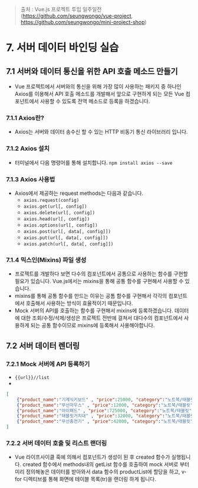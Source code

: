 > 출처 :  Vue.js 프로젝트 투입 일주일전 (https://github.com/seungwongo/vue-project, https://github.com/seungwongo/mini-project-shop)

# 7. 서버 데이터 바인딩 실습
## 7.1 서버와 데이터 통신을 위한 API 호출 메소드 만들기
- Vue 프로젝트에서 서버와의 통신을 위해 가장 많이 사용하는 패키지 중 하나인 Axios를 이용해서 API 호출 메소드를 개발해서 앞으로 구현하게 되는 모든 Vue 컴포넌트에서 사용할 수
있도록 전역 메소드로 등록을 하겠습니다.

### 7.1.1 Axios란?
- Axios는 서버와 데이터 송수신 할 수 있는 HTTP 비동기 통신 라이브러리 입니다.

### 7.1.2 Axios 설치
- 터미널에서 다음 명령어를 통해 설치합니다. `npm install axios --save`

### 7.1.3 Axios 사용법
- Axios에서 제공하는 request methods는 다음과 같습니다.
  * `axios.request(config)`
  * `axios.get(url[, config])`
  * `axios.delete(url[, config])`
  * `axios.head(url[, config])`
  * `axios.options(url[, config])`
  * `axios.post(url[, data[, config]])`
  * `axios.put(url[, data[, config]])`
  * `axios.patch(url[, data[, config]])`

### 7.1.4 믹스인(Mixins) 파일 생성
- 프로젝트를 개발하다 보면 다수의 컴포넌트에서 공통으로 사용하는 함수를 구현할 필요가 있습니다. Vue.js에서는 mixins을 통해 공통 함수를 구현해서 사용할 수 있습니다.
- mixins를 통해 공통 함수를 만드는 이유는 공톰 함수를 구현해서 각각의 컴포넌트에서 호출해서 사용하는 방식이 효율적이기 때문입니다. 
- Mock 서버의 API를 호출하는 함수를 구현해서 mixins에 등록하겠습니다. 데이터에 대한 조회/수정/삭제/생성은 프로젝트 전반에 걸쳐서 대다수의 컴포넌트에서 사용하게 되는
공통 함수이므로 mixins에 등록해서 사용해야합니다.

## 7.2 서버 데이터 렌더링
### 7.2.1 Mock 서버에 API 등록하기
- `{{url}}//list`
- 
```json
[
    {"product_name":"기계식키보드" , "price":25000, "category":"노트북/태블릿", "delivery_price": 5000},
    {"product_name":"무선마우스" , "price":12000, "category":"노트북/태블릿", "delivery_price": 5000},
    {"product_name":"아이패드" , "price":725000, "category":"노트북/태블릿", "delivery_price": 5000},
    {"product_name":"태블릿거치대" , "price":32000, "category":"노트북/태블릿", "delivery_price": 5000},
    {"product_name":"무선충전기" , "price":42000, "category":"노트북/태블릿", "delivery_price": 5000},
]
```

### 7.2.2 서버 데이터 호출 및 리스트 랜더링
- Vue 라이프사이클 훅에 의해서 컴포넌트가 생성이 된 후 created 함수가 실행됩니다. created 함수에서 methods내의 getList 함수를 호출하여 mock 서버로 부터 미리 정의해놓은 데이터를
받아와서 data 함수의 productList에 할당을 하고, v-for 디렉티브를 통해 화면에 테이블 목록(tr)을 랜더링 하게 됩니다.